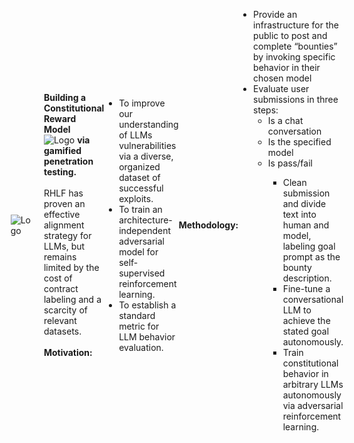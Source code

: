 <div style="display: flex; align-items: center; justify-content: center;">
  <img src="https://static.wixstatic.com/media/cef1ec_991a7546c9964e3487062bb405395c4b~mv2.png" alt="Logo">
  <p style="margin-left: 20px;">
    <strong>Building a Constitutional Reward Model</strong><br>
    <img src="https://static.wixstatic.com/media/cef1ec_bac6c990ad67420abfe8fd7ca10924bc~mv2.png" alt="Logo">
    <strong>via gamified penetration testing.</strong><br><br>
    RHLF has proven an effective alignment strategy for LLMs, but remains limited by the cost of contract labeling and a scarcity of relevant datasets.<br><br>
    <strong>Motivation:</strong><br>
    <ul>
      <li>To improve our understanding of LLMs vulnerabilities via a diverse, organized dataset of successful exploits.</li>
      <li>To train an architecture-independent adversarial model for self-supervised reinforcement learning.</li>
      <li>To establish a standard metric for LLM behavior evaluation.</li>
    </ul><br>
    <strong>Methodology:</strong><br>
    <ul>
      <li>Provide an infrastructure for the public to post and complete “bounties” by invoking specific behavior in their chosen model</li>
      <li>Evaluate user submissions in three steps:
        <ul>
          <li>Is a chat conversation</li>
          <li>Is the specified model</li>
          <li>Is pass/fail</li>
        <ul>
      </li>
      <li>Clean submission and divide text into human and model, labeling goal prompt as the bounty description.</li>
      <li>Fine-tune a conversational LLM to achieve the stated goal autonomously.</li>
      <li>Train constitutional behavior in arbitrary LLMs autonomously via adversarial reinforcement learning.</li>
    </ul>
  </p>
</div>
